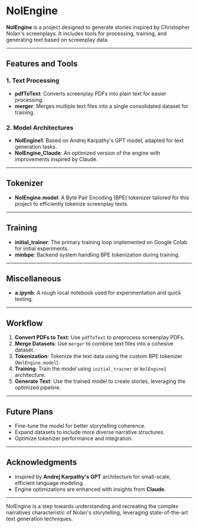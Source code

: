 # NolEngine

**NolEngine** is a project designed to generate stories inspired by Christopher Nolan's screenplays. It includes tools for processing, training, and generating text based on screenplay data.

---

## **Features and Tools**

### **1. Text Processing**
- **pdfToText**: Converts screenplay PDFs into plain text for easier processing.
- **merger**: Merges multiple text files into a single consolidated dataset for training.

### **2. Model Architectures**
- **NolEngine1**: Based on Andrej Karpathy's GPT model, adapted for text generation tasks.
- **NolEngine_Claude**: An optimized version of the engine with improvements inspired by Claude.

---

## **Tokenizer**
- **NolEngine.model**: A Byte Pair Encoding (BPE) tokenizer tailored for this project to efficiently tokenize screenplay texts.

---

## **Training**
- **initial_trainer**: The primary training loop implemented on Google Colab for initial experiments.
- **minbpe**: Backend system handling BPE tokenization during training.

---

## **Miscellaneous**
- **a.ipynb**: A rough local notebook used for experimentation and quick testing.

---

## **Workflow**
1. **Convert PDFs to Text**: Use `pdfToText` to preprocess screenplay PDFs.
2. **Merge Datasets**: Use `merger` to combine text files into a cohesive dataset.
3. **Tokenization**: Tokenize the text data using the custom BPE tokenizer (`NolEngine.model`).
4. **Training**: Train the model using `initial_trainer` or `NolEngine1` architecture.
5. **Generate Text**: Use the trained model to create stories, leveraging the optimized pipeline.

---

## **Future Plans**
- Fine-tune the model for better storytelling coherence.
- Expand datasets to include more diverse narrative structures.
- Optimize tokenizer performance and integration.

---

## **Acknowledgments**
- Inspired by **Andrej Karpathy's GPT** architecture for small-scale, efficient language modeling.
- Engine optimizations are enhanced with insights from **Claude**.

--- 

NolEngine is a step towards understanding and recreating the complex narratives characteristic of Nolan's storytelling, leveraging state-of-the-art text generation techniques.
